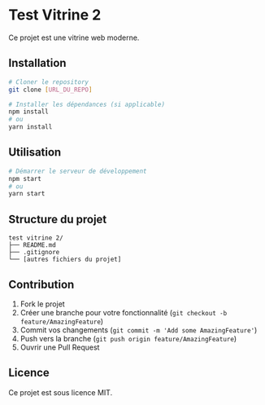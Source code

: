 # Test Vitrine 2

Ce projet est une vitrine web moderne.

## Installation

```bash
# Cloner le repository
git clone [URL_DU_REPO]

# Installer les dépendances (si applicable)
npm install
# ou
yarn install
```

## Utilisation

```bash
# Démarrer le serveur de développement
npm start
# ou
yarn start
```

## Structure du projet

```
test vitrine 2/
├── README.md
├── .gitignore
└── [autres fichiers du projet]
```

## Contribution

1. Fork le projet
2. Créer une branche pour votre fonctionnalité (`git checkout -b feature/AmazingFeature`)
3. Commit vos changements (`git commit -m 'Add some AmazingFeature'`)
4. Push vers la branche (`git push origin feature/AmazingFeature`)
5. Ouvrir une Pull Request

## Licence

Ce projet est sous licence MIT. 